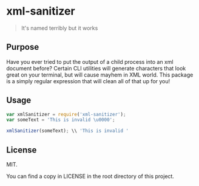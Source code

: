 # xml-sanitizer

> It's named terribly but it works

## Purpose

Have you ever tried to put the output of a child process into an xml document before? Certain CLI utilities will generate characters that look great on your terminal, but will cause mayhem in XML world. This package is a simply regular expression that will clean all of that up for you!

## Usage
```js
var xmlSanitizer = require('xml-sanitizer');
var someText = 'This is invalid \u0000';

xmlSanitizer(someText); \\ 'This is invalid '
```

## License

MIT.

You can find a copy in LICENSE in the root directory of this project.
